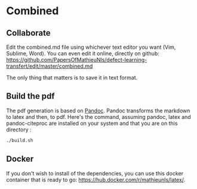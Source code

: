 # Combined

## Collaborate

Edit the combined.md file using whichever text editor you want (Vim, Sublime, Word). 
You can even edit it online, directly on github: https://github.com/PapersOfMathieuNls/defect-learning-transfert/edit/master/combined.md

The only thing that matters is to save it in text format.

## Build the pdf

The pdf generation is based on [Pandoc](http://pandoc.org/). Pandoc transforms the markdown to latex and then, to pdf. 
Here's the command, assuming pandoc, latex and pandoc-citeproc are installed on your system and that you are on this directory :

```bash
./build.sh
```

## Docker

If you don't wish to install of the dependencies, you can use this docker container that is ready to go: https://hub.docker.com/r/mathieunls/latex/.